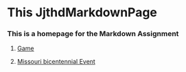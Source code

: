 
# **This JjthdMarkdownPage**
### This is a homepage for the Markdown Assignment

1. [Game](https://github.com/jjthd/JjthdMarkdownPage/blob/SecondInterest/README.md)

2. [Missouri bicentennial Event](https://github.com/jjthd/JjthdMarkdownPage/blob/FirstInterest/README.md)



